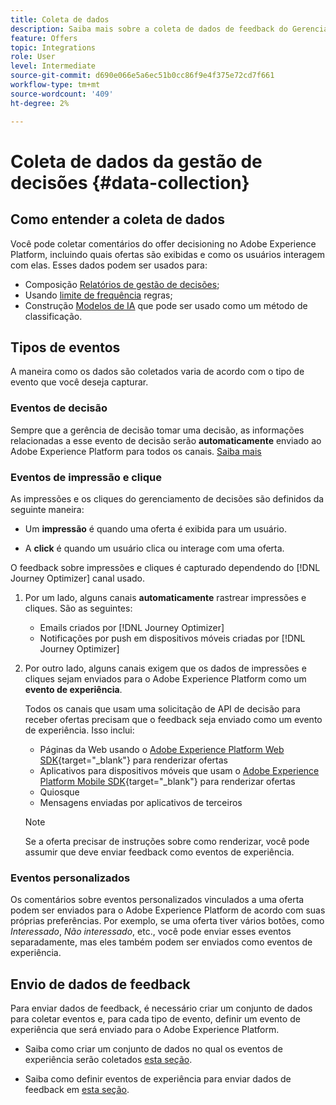 ```yaml
---
title: Coleta de dados
description: Saiba mais sobre a coleta de dados de feedback do Gerenciamento de decisões
feature: Offers
topic: Integrations
role: User
level: Intermediate
source-git-commit: d690e066e5a6ec51b0cc86f9e4f375e72cd7f661
workflow-type: tm+mt
source-wordcount: '409'
ht-degree: 2%

---
```


# Coleta de dados da gestão de decisões {#data-collection}

## Como entender a coleta de dados

Você pode coletar comentários do offer decisioning no Adobe Experience Platform, incluindo quais ofertas são exibidas e como os usuários interagem com elas. Esses dados podem ser usados para:
* Composição [Relatórios de gestão de decisões](../reports/get-started-events.md);
* Usando [limite de frequência](../offer-library/add-constraints.md#capping) regras;
* Construção [Modelos de IA](../ranking/create-ranking-strategies.md) que pode ser usado como um método de classificação.

## Tipos de eventos

A maneira como os dados são coletados varia de acordo com o tipo de evento que você deseja capturar.

### Eventos de decisão

Sempre que a gerência de decisão tomar uma decisão, as informações relacionadas a esse evento de decisão serão **automaticamente** enviado ao Adobe Experience Platform para todos os canais. [Saiba mais](../reports/get-started-events.md)

### Eventos de impressão e clique

As impressões e os cliques do gerenciamento de decisões são definidos da seguinte maneira:

* Um **impressão** é quando uma oferta é exibida para um usuário.

* A **click** é quando um usuário clica ou interage com uma oferta.

O feedback sobre impressões e cliques é capturado dependendo do [!DNL Journey Optimizer] canal usado.

1. Por um lado, alguns canais **automaticamente** rastrear impressões e cliques. São as seguintes:

   * Emails criados por [!DNL Journey Optimizer]
   * Notificações por push em dispositivos móveis criadas por [!DNL Journey Optimizer]

   <!--If Adobe renders the offer visually to the end user on the channel, you can assume that Adobe will auto-send in the feedback.-->

1. Por outro lado, alguns canais exigem que os dados de impressões e cliques sejam enviados para o Adobe Experience Platform como um **evento de experiência**.

   Todos os canais que usam uma solicitação de API de decisão para receber ofertas precisam que o feedback seja enviado como um evento de experiência. Isso inclui:

   * Páginas da Web usando o [Adobe Experience Platform Web SDK](https://experienceleague.adobe.com/docs/experience-platform/edge/home.html?lang=pt-BR){target="_blank"} para renderizar ofertas
   * Aplicativos para dispositivos móveis que usam o [Adobe Experience Platform Mobile SDK](https://experienceleague.adobe.com/docs/platform-learn/data-collection/mobile-sdk/overview.html){target="_blank"} para renderizar ofertas
   * Quiosque
   * Mensagens enviadas por aplicativos de terceiros

   >[!NOTE]
   >
   >Se a oferta precisar de instruções sobre como renderizar, você pode assumir que deve enviar feedback como eventos de experiência.

### Eventos personalizados

Os comentários sobre eventos personalizados vinculados a uma oferta podem ser enviados para o Adobe Experience Platform de acordo com suas próprias preferências. Por exemplo, se uma oferta tiver vários botões, como *Interessado*, *Não interessado*, etc., você pode enviar esses eventos separadamente, mas eles também podem ser enviados como eventos de experiência. <!--Not sure to get that part. How feedback is collected in the first case, i.e. when events are sent in separately? Does it mean the customer just handles it the wau he wants?-->

## Envio de dados de feedback

Para enviar dados de feedback, é necessário criar um conjunto de dados para coletar eventos e, para cada tipo de evento, definir um evento de experiência que será enviado para o Adobe Experience Platform.

* Saiba como criar um conjunto de dados no qual os eventos de experiência serão coletados [esta seção](create-dataset.md).

* Saiba como definir eventos de experiência para enviar dados de feedback em [esta seção](schema-requirement.md).

